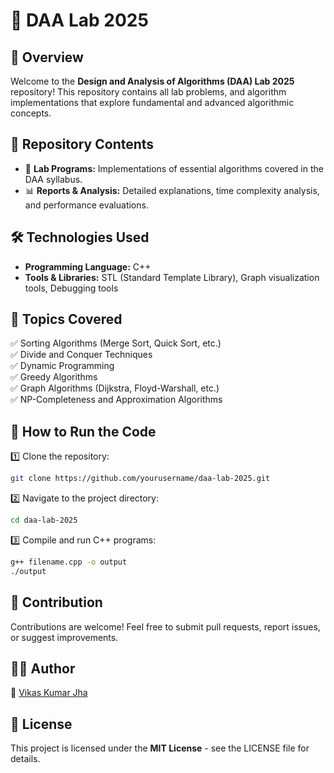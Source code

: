 # 🎯 DAA Lab 2025

## 📌 Overview
Welcome to the **Design and Analysis of Algorithms (DAA) Lab 2025** repository! This repository contains all lab problems, and algorithm implementations that explore fundamental and advanced algorithmic concepts.

## 📂 Repository Contents
- 📝 **Lab Programs:** Implementations of essential algorithms covered in the DAA syllabus.
- 📊 **Reports & Analysis:** Detailed explanations, time complexity analysis, and performance evaluations.

## 🛠️ Technologies Used
- **Programming Language:** C++
- **Tools & Libraries:** STL (Standard Template Library), Graph visualization tools, Debugging tools

## 📖 Topics Covered
✅ Sorting Algorithms (Merge Sort, Quick Sort, etc.)  
✅ Divide and Conquer Techniques  
✅ Dynamic Programming  
✅ Greedy Algorithms  
✅ Graph Algorithms (Dijkstra, Floyd-Warshall, etc.)  
✅ NP-Completeness and Approximation Algorithms  

## 🚀 How to Run the Code
1️⃣ Clone the repository:
   ```sh
   git clone https://github.com/yourusername/daa-lab-2025.git
   ```
2️⃣ Navigate to the project directory:
   ```sh
   cd daa-lab-2025
   ```
3️⃣ Compile and run C++ programs:
   ```sh
   g++ filename.cpp -o output
   ./output
   ```

## 🤝 Contribution
Contributions are welcome! Feel free to submit pull requests, report issues, or suggest improvements.

## 👨‍💻 Author
📌 [Vikas Kumar Jha](https://github.com/vikasjha11)

## 📜 License
This project is licensed under the **MIT License** - see the LICENSE file for details.
